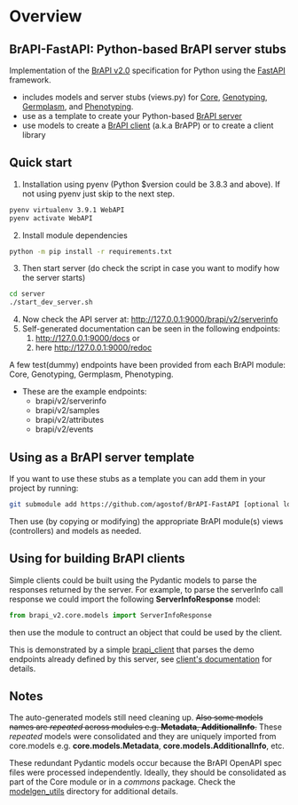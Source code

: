 # Overview

## BrAPI-FastAPI: Python-based BrAPI server stubs

Implementation of the [BrAPI v2.0](https://brapi.org/) specification for Python using the [FastAPI](https://fastapi.tiangolo.com/) framework.
* includes models and server stubs (views.py) for [Core](brapi_v2/core), [Genotyping](brapi_v2/genotyping), [Germplasm](brapi_v2/germplasm), and [Phenotyping](brapi_v2/phenotyping).
* use as a template to create your Python-based [BrAPI server](server/brapi_v2/main.py)
* use models to create a [BrAPI client](client/brapi_client.py) (a.k.a BrAPP) or to create a client library

## Quick start
1. Installation using pyenv (Python $version could be 3.8.3 and above). If not using pyenv just skip to the next step.
``` sh
pyenv virtualenv 3.9.1 WebAPI
pyenv activate WebAPI
```
2. Install module dependencies
``` sh
python -m pip install -r requirements.txt
```
3. Then start server (do check the script in case you want to modify how the server starts)
``` sh
cd server
./start_dev_server.sh
```

4. Now check the API server at: http://127.0.0.1:9000/brapi/v2/serverinfo
5. Self-generated documentation can be seen in the following endpoints:
    1. http://127.0.0.1:9000/docs or
    2. here http://127.0.0.1:9000/redoc

A few test(dummy) endpoints have been provided from each BrAPI module: Core, Genotyping, Germplasm, Phenotyping.
* These are the example endpoints:
    * brapi/v2/serverinfo
    * brapi/v2/samples
    * brapi/v2/attributes
    * brapi/v2/events

## Using as a BrAPI server template

If you want to use these stubs as a template you can add them in your project by running:

```sh
git submodule add https://github.com/agostof/BrAPI-FastAPI [optional local_name]
```
Then use (by copying or modifying) the appropriate BrAPI module(s) views (controllers) and models as needed.

## Using for building BrAPI clients

Simple clients could be built using the Pydantic models to parse the responses returned by the server.
For example, to parse the serverInfo call response we could import the following **ServerInfoResponse** model:
```python
from brapi_v2.core.models import ServerInfoResponse
```
then use the module to contruct an object that could be used by the client.

This is demonstrated by a simple [brapi_client](client/brapi_client.py) that parses the demo endpoints already defined by this server, see [client's documentation](client/README.md) for details.

## Notes

The auto-generated models still need cleaning up. ~~Also some models names are *repeated* across modules e.g. **Metadata**, **AdditionalInfo**.~~ These *repeated* models were consolidated and they are uniquely imported from core.models e.g. **core.models.Metadata**,  **core.models.AdditionalInfo**, etc.

These redundant Pydantic models occur because the BrAPI OpenAPI spec files were processed independently.
Ideally, they should be consolidated as part of the Core module or in a *commons* package. Check the [modelgen_utils](modelgen_utils) directory for additional details.

